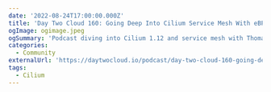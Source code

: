 ```yaml
---
date: '2022-08-24T17:00:00.000Z'
title: 'Day Two Cloud 160: Going Deep Into Cilium Service Mesh With eBPF'
ogImage: ogimage.jpeg
ogSummary: 'Podcast diving into Cilium 1.12 and service mesh with Thomas Graf '
categories:
  - Community
externalUrl: 'https://daytwocloud.io/podcast/day-two-cloud-160-going-deep-into-cilium-service-mesh-with-ebpf/'
tags:
  - Cilium
---
```

